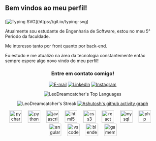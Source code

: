 <h2 align="Left">Bem vindos ao meu perfil!</h2>


###
[![Typing SVG](https://readme-typing-svg.demolab.com?font=Fira+Code&weight=600&pause=1000&color=1DF784&random=false&width=435&lines=Opa!+Eu+sou+o+Leo!)](https://git.io/typing-svg)


<p align="left">Atualmente sou estudante de Engenharia de Software, estou no meu 5° Periodo da faculdade.
<p align="left">Me interesso tanto por front quanto por back-end.
<p align="left">Eu estudo e me atualizo na área da tecnologia constantemente então sempre espere algo novo vindo do meu perfil!

<div align="center">

###


<h3 align="center">Entre em contato comigo!</h3>

[![E-mail](https://img.shields.io/badge/-Email-000?style=for-the-badge&logo=microsoft-outlook&logoColor=FF00F6&color:FFF)](mailto:leodovalle00@hotmail.com)
[![LinkedIn](https://img.shields.io/badge/-LinkedIn-000?style=for-the-badge&logo=linkedin&logoColor=FF00F6&color:FFF)](https://www.linkedin.com/in/Leonardo-do-Valle/)
[![Instagram](https://img.shields.io/badge/-Instagram-000?style=for-the-badge&logo=instagram&logoColor=FF00F6&color:FFF)]()

<div align="center">

![LeoDreamcatcher's Top Languages](https://github-readme-stats.vercel.app/api/top-langs/?username=LeoDreamcatcher&theme=gotham&show_icons=true&hide_border=true&layout=compact)

</div>

![LeoDreamcatcher's Streak](https://github-readme-streak-stats.herokuapp.com/?user=LeoDreamcatcher&theme=gotham&hide_border=true)
[![Ashutosh's github activity graph](https://github-readme-activity-graph.vercel.app/graph?username=LeoDreamcatcher&theme=gotham)](https://github.com/ashutosh00710/github-readme-activity-graph)

</div>


<div align="center">
  <img src="https://cdn.jsdelivr.net/gh/devicons/devicon/icons/pycharm/pycharm-original.svg" height="40" alt="pycharm logo"  />
  <img width="12" />
  <img src="https://cdn.jsdelivr.net/gh/devicons/devicon/icons/python/python-original.svg" height="40" alt="python logo"  />
  <img width="12" />
  <img src="https://cdn.jsdelivr.net/gh/devicons/devicon/icons/javascript/javascript-original.svg" height="40" alt="javascript logo"  />
  <img width="12" />
  <img src="https://cdn.jsdelivr.net/gh/devicons/devicon/icons/html5/html5-original.svg" height="40" alt="html5 logo"  />
  <img width="12" />
  <img src="https://cdn.jsdelivr.net/gh/devicons/devicon/icons/css3/css3-original.svg" height="40" alt="css3 logo"  />
  <img width="12" />
  <img src="https://cdn.jsdelivr.net/gh/devicons/devicon/icons/react/react-original.svg" height="40" alt="react logo"  />
  <img width="12" />
  <img src="https://cdn.jsdelivr.net/gh/devicons/devicon/icons/mysql/mysql-original.svg" height="40" alt="mysql logo"  />
  <img width="12" />
  <img src="https://cdn.jsdelivr.net/gh/devicons/devicon/icons/php/php-original.svg" height="40" alt="php logo"  />
  <img width="12" />
  <img src="https://cdn.jsdelivr.net/gh/devicons/devicon/icons/angularjs/angularjs-original.svg" height="40" alt="angularjs logo"  />
  <img width="12" />
  <img src="https://cdn.jsdelivr.net/gh/devicons/devicon/icons/vscode/vscode-original.svg" height="40" alt="vscode logo"  />
  <img width="12" />
  <img src="https://cdn.jsdelivr.net/gh/devicons/devicon/icons/blender/blender-original.svg" height="40" alt="blender logo"  />
  <img width="12" />
  <img src="https://skillicons.dev/icons?i=gamemakerstudio" height="40" alt="gamemakerstudio logo"  />
</div>

###



###

